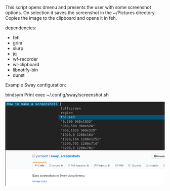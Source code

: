 This script opens dmenu and presents the user with some screenshot options.
On selection it saves the screenshot in the ~/Pictures directory. Copies the 
image to the clipboard and opens it in feh.

dependencies:
 - feh
 - grim
 - slurp
 - jq
 - wf-recorder
 - wl-clipboard
 - libnotify-bin
 - dunst

Example Sway configuration:

bindsym Print exec ~/.config/sway/screenshot.sh

![example](dmenu_example.png)
